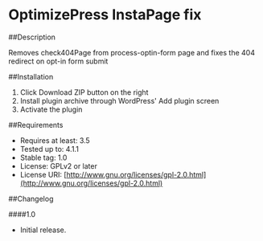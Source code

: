 # OptimizePress InstaPage fix

##Description

Removes check404Page from process-optin-form page and fixes the 404 redirect on opt-in form submit

##Installation

1. Click Download ZIP button on the right
2. Install plugin archive through WordPress' Add plugin screen
3. Activate the plugin

##Requirements
* Requires at least: 3.5
* Tested up to: 4.1.1
* Stable tag: 1.0
* License: GPLv2 or later
* License URI: [http://www.gnu.org/licenses/gpl-2.0.html](http://www.gnu.org/licenses/gpl-2.0.html)


##Changelog

####1.0
* Initial release.